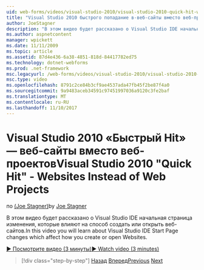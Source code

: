 ```yaml
---
uid: web-forms/videos/visual-studio-2010/visual-studio-2010-quick-hit-websites-instead-of-web-projects
title: "Visual Studio 2010 быстрого попадание в-веб-сайты вместо веб-проектов | Документы Microsoft"
author: JoeStagner
description: "В этом видео будет рассказано о Visual Studio IDE начальная страница изменения, которые влияют на способ создать или открыть веб-сайтов."
ms.author: aspnetcontent
manager: wpickett
ms.date: 11/11/2009
ms.topic: article
ms.assetid: 87d4e436-6a38-4851-818d-84417782ed75
ms.technology: dotnet-webforms
ms.prod: .net-framework
msc.legacyurl: /web-forms/videos/visual-studio-2010/visual-studio-2010-quick-hit-websites-instead-of-web-projects
msc.type: video
ms.openlocfilehash: 8791c2ce84b3cf9ae4537ada47fb45f2be87f4a0
ms.sourcegitcommit: 9a9483aceb34591c97451997036a9120c3fe2baf
ms.translationtype: MT
ms.contentlocale: ru-RU
ms.lasthandoff: 11/10/2017
---
```

<a name="visual-studio-2010-quick-hit---websites-instead-of-web-projects"></a><span data-ttu-id="b4dd3-103">Visual Studio 2010 «Быстрый Hit» — веб-сайты вместо веб-проектов</span><span class="sxs-lookup"><span data-stu-id="b4dd3-103">Visual Studio 2010 "Quick Hit" - Websites Instead of Web Projects</span></span>
====================
<span data-ttu-id="b4dd3-104">по [(Joe Stagner)](https://github.com/JoeStagner)</span><span class="sxs-lookup"><span data-stu-id="b4dd3-104">by [Joe Stagner](https://github.com/JoeStagner)</span></span>

<span data-ttu-id="b4dd3-105">В этом видео будет рассказано о Visual Studio IDE начальная страница изменения, которые влияют на способ создать или открыть веб-сайтов.</span><span class="sxs-lookup"><span data-stu-id="b4dd3-105">In this video you will learn about Visual Studio IDE Start Page changes which affect how you create or open Websites.</span></span> 

[<span data-ttu-id="b4dd3-106">&#9654; Посмотрите видео (3 минуты)</span><span class="sxs-lookup"><span data-stu-id="b4dd3-106">&#9654; Watch video (3 minutes)</span></span>](https://channel9.msdn.com/Blogs/ASP-NET-Site-Videos/visual-studio-2010-quick-hit-websites-instead-of-web-projects)

>[!div class="step-by-step"]
<span data-ttu-id="b4dd3-107">[Назад](visual-studio-2010-quick-hit-new-multi-targeting.md)
[Вперед](visual-studio-2010-quick-hit-snippets-intellisense.md)</span><span class="sxs-lookup"><span data-stu-id="b4dd3-107">[Previous](visual-studio-2010-quick-hit-new-multi-targeting.md)
[Next](visual-studio-2010-quick-hit-snippets-intellisense.md)</span></span>
